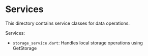 # Services

This directory contains service classes for data operations.

Services:
- `storage_service.dart`: Handles local storage operations using GetStorage 